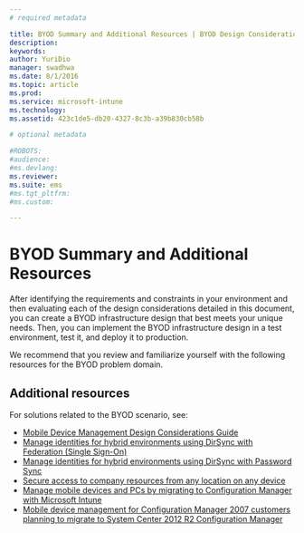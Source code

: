```yaml
---
# required metadata

title: BYOD Summary and Additional Resources | BYOD Design Considerations Guide
description:
keywords:
author: YuriDio
manager: swadhwa
ms.date: 8/1/2016
ms.topic: article
ms.prod:
ms.service: microsoft-intune
ms.technology:
ms.assetid: 423c1de5-db20-4327-8c3b-a39b830cb58b

# optional metadata

#ROBOTS:
#audience:
#ms.devlang:
ms.reviewer: 
ms.suite: ems
#ms.tgt_pltfrm:
#ms.custom:

---
```


# BYOD Summary and Additional Resources

After identifying the requirements and constraints in your environment and then evaluating each of the design considerations detailed in this document, you can create a BYOD infrastructure design that best meets your unique needs. Then, you can implement the BYOD infrastructure design in a test environment, test it, and deploy it to production.
 
We recommend that you review and familiarize yourself with the following resources for the BYOD problem domain.

## Additional resources

For solutions related to the BYOD scenario, see:

- [Mobile Device Management Design Considerations Guide](http://aka.ms/mdmdcg)
- [Manage identities for hybrid environments using DirSync with Federation (Single Sign-On)](https://technet.microsoft.com/library/dn550987.aspx)
- [Manage identities for hybrid environments using DirSync with Password Sync](https://technet.microsoft.com/library/dn550986.aspx)
- [Secure access to company resources from any location on any device](https://technet.microsoft.com/library/dn550982.aspx)
- [Manage mobile devices and PCs by migrating to Configuration Manager with Microsoft Intune](https://technet.microsoft.com/library/dn582037.aspx)
- [Mobile device management for Configuration Manager 2007 customers planning to migrate to System Center 2012 R2 Configuration Manager](https://technet.microsoft.com/library/dn508400.aspx)

